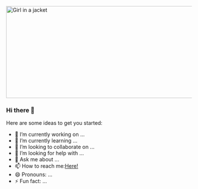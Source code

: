 <img src="https://raw.githubusercontent.com/josefftan/josefftan.github.io/master/assets/img/portfolio/significant.png" alt="Girl in a jacket" width="1000" height="250" />

### Hi there 👋

Here are some ideas to get you started:

- 🔭 I’m currently working on ...
- 🌱 I’m currently learning ...
- 👯 I’m looking to collaborate on ...
- 🤔 I’m looking for help with ...
- 💬 Ask me about ...
- 📫 How to reach me:<a href="https://josefftan.github.io/">Here!</a>
- 😄 Pronouns: ...
- ⚡ Fun fact: ...

